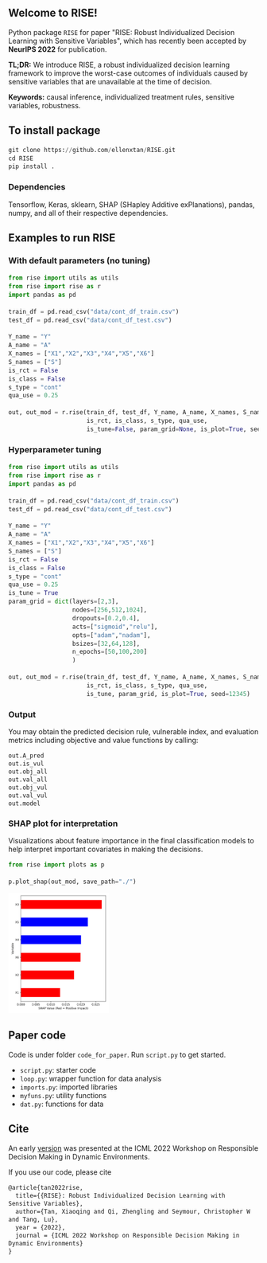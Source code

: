 ## Welcome to RISE!

Python package ``RISE`` for paper "RISE: Robust Individualized Decision Learning with Sensitive Variables", which has recently been accepted by **NeurIPS 2022** for publication.

**TL;DR:** We introduce RISE, a robust individualized decision learning framework to improve the worst-case outcomes of individuals caused by sensitive variables that are unavailable at the time of decision.  

**Keywords:** causal inference, individualized treatment rules, sensitive variables, robustness.  


## To install package
```py
git clone https://github.com/ellenxtan/RISE.git
cd RISE
pip install .
```

### Dependencies

Tensorflow, Keras, sklearn, SHAP (SHapley Additive exPlanations), pandas, numpy, and all of their respective dependencies. 


## Examples to run RISE 

### With default parameters (no tuning)

```py
from rise import utils as utils
from rise import rise as r
import pandas as pd

train_df = pd.read_csv("data/cont_df_train.csv")
test_df = pd.read_csv("data/cont_df_test.csv")

Y_name = "Y"
A_name = "A"
X_names = ["X1","X2","X3","X4","X5","X6"]
S_names = ["S"]
is_rct = False
is_class = False
s_type = "cont"
qua_use = 0.25

out, out_mod = r.rise(train_df, test_df, Y_name, A_name, X_names, S_names, 
                      is_rct, is_class, s_type, qua_use, 
                      is_tune=False, param_grid=None, is_plot=True, seed=12345)
```

### Hyperparameter tuning

```py
from rise import utils as utils
from rise import rise as r
import pandas as pd

train_df = pd.read_csv("data/cont_df_train.csv")
test_df = pd.read_csv("data/cont_df_test.csv")

Y_name = "Y"
A_name = "A"
X_names = ["X1","X2","X3","X4","X5","X6"]
S_names = ["S"]
is_rct = False
is_class = False
s_type = "cont"
qua_use = 0.25
is_tune = True
param_grid = dict(layers=[2,3], 
                  nodes=[256,512,1024], 
                  dropouts=[0.2,0.4], 
                  acts=["sigmoid","relu"], 
                  opts=["adam","nadam"], 
                  bsizes=[32,64,128], 
                  n_epochs=[50,100,200]
                  )

out, out_mod = r.rise(train_df, test_df, Y_name, A_name, X_names, S_names, 
                      is_rct, is_class, s_type, qua_use, 
                      is_tune, param_grid, is_plot=True, seed=12345)
```

### Output

You may obtain the predicted decision rule, vulnerable index, and evaluation metrics including objective and value functions by calling:

```
out.A_pred
out.is_vul
out.obj_all
out.val_all
out.obj_vul
out.val_vul
out.model
```

### SHAP plot for interpretation

Visualizations about feature importance in the final classification models to
help interpret important covariates in making the decisions.

```py
from rise import plots as p

p.plot_shap(out_mod, save_path="./")
```

<img src="fig_rise.png" alt="fig_rise" width="40%"/>


## Paper code

Code is under folder `code_for_paper`. Run `script.py` to get started. 

- `script.py`: starter code
- `loop.py`: wrapper function for data analysis
- `imports.py`: imported libraries
- `myfuns.py`: utility functions
- `dat.py`: functions for data



## Cite

An early [version](https://responsibledecisionmaking.github.io/assets/pdf/papers/08.pdf) was presented at the ICML 2022 Workshop on Responsible Decision Making in Dynamic Environments. 

If you use our code, please cite

```
@article{tan2022rise,
  title={{RISE}: Robust Individualized Decision Learning with Sensitive Variables},
  author={Tan, Xiaoqing and Qi, Zhengling and Seymour, Christopher W and Tang, Lu},
  year = {2022},
  journal = {ICML 2022 Workshop on Responsible Decision Making in Dynamic Environments} 
}
```
